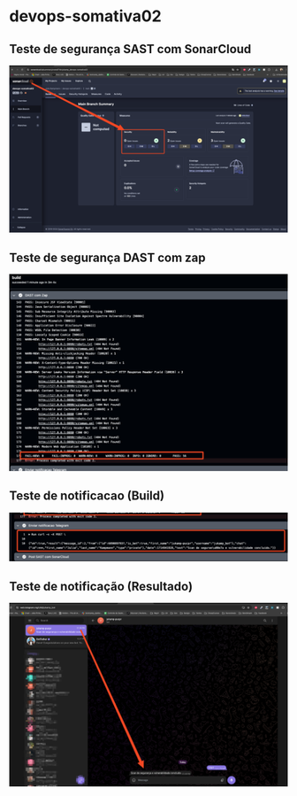 # devops-somativa02

## Teste de segurança SAST com SonarCloud
![Teste de segurança SAST com SonarCloud](./teste-seguranca01.png)


## Teste de segurança DAST com zap
![Teste de segurança DAST com zap](./teste-seguranca02.png)


## Teste de notificacao (Build)
![Teste de notificacao (Build)](./telegram-notificacao.png)


## Teste de notificação (Resultado)
![Teste de notificacao (Resultado)](./telegram-notificacao-resultado.png)